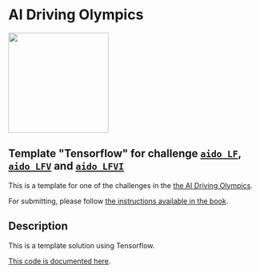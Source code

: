<!-- do not modify - autogenerated -->
 
# AI Driving Olympics

<a href="http://aido.duckietown.org"><img width="200" src="https://www.duckietown.org/wp-content/uploads/2018/12/AIDO_no_text-e1544555660271.png"/></a>


## Template "Tensorflow" for challenge [`aido_LF`][lf], [`aido_LFV`][lfv] and [`aido_LFVI`][lfvi]

This is a template for one of the challenges in the [the AI Driving Olympics](http://aido.duckietown.org/).

For submitting, please follow [the instructions available in the book][book].
 
[book]: https://docs.duckietown.org/daffy/AIDO/out/

[lf]: https://docs.duckietown.org/daffy/AIDO/out/lf.html

[lfv]: https://docs.duckietown.org/daffy/AIDO/out/lf_v.html

[lfvi]: https://docs.duckietown.org/daffy/AIDO/out/lf_v_i.html

## Description

This is a template solution using Tensorflow.

[This code is documented here](https://docs.duckietown.org/daffy/AIDO/out/tensorflow_template.html).
